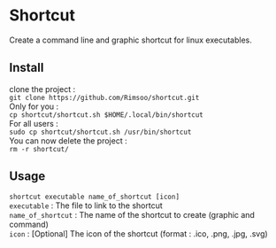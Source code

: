 # Shortcut
Create a command line and graphic shortcut for linux executables.

## Install 
clone the project :  
`git clone https://github.com/Rimsoo/shortcut.git`   
Only for you :  
`cp shortcut/shortcut.sh $HOME/.local/bin/shortcut`  
For all users :  
`sudo cp shortcut/shortcut.sh /usr/bin/shortcut`  
You can now delete the project :  
`rm -r shortcut/`

## Usage 
`shortcut executable name_of_shortcut [icon] `  
`executable` : The file to link to the shortcut  
`name_of_shortcut` : The name of the shortcut to create (graphic and command)  
`icon` : [Optional] The icon of the shortcut (format : .ico, .png, .jpg, .svg)
